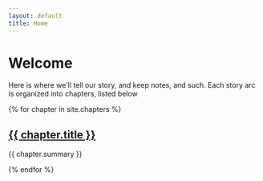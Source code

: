 ```yaml
---
layout: default
title: Home
---
```


# Welcome

Here is where we'll tell our story, and keep notes, and such. Each story arc is organized into chapters, listed below

{% for chapter in site.chapters %}
<h2><a href="{{ chapter.url }}">{{ chapter.title }}</a></h2>
<p>{{ chapter.summary }}</p>
{% endfor %}
